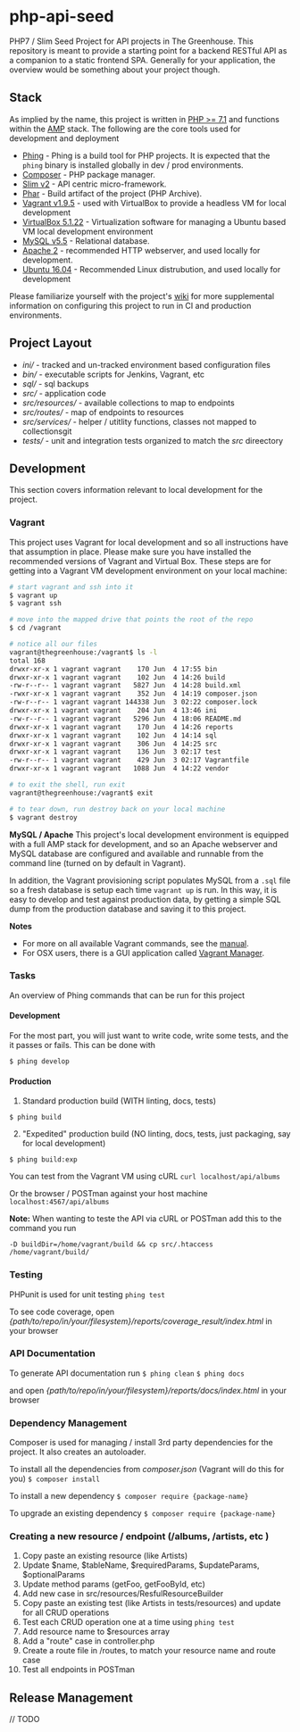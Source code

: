 # php-api-seed
PHP7 / Slim Seed Project for API projects in The Greenhouse.  This repository is meant to provide a starting point
for a backend RESTful API as a companion to a static frontend SPA.  Generally  for your application, the overview would
be something about your project though.

## Stack
As implied by the name, this project is written in [PHP >= 7.1][]  and functions within the [AMP][] stack.  The following 
are the core tools used for development and deployment

- [Phing](https://www.phing.info/) - Phing is a build tool for PHP projects.  It is expected that the `phing` binary is 
installed globally in dev / prod environments. 
- [Composer](https://getcomposer.org/) - PHP package manager.
- [Slim v2](https://www.slimframework.com/) - API centric micro-framework.
- [Phar](http://php.net/manual/en/book.phar.php) - Build artifact of the project (PHP Archive).
- [Vagrant v1.9.5](https://www.vagrantup.com/) - used with VirtualBox to provide a headless VM for local development
- [VirtualBox 5.1.22](https://www.virtualbox.org/wiki/VirtualBox) - Virtualization software for managing a Ubuntu based VM 
local development environment
- [MySQL v5.5](https://www.mysql.com/) - Relational database.
- [Apache 2](https://httpd.apache.org/) - recommended HTTP webserver, and used locally for development.
- [Ubuntu 16.04](https://www.ubuntu.com/) - Recommended Linux distrubution, and used locally for development

[PHP >= 7.1]: http://php.net
[AMP]: https://en.wikipedia.org/wiki/List_of_Apache%E2%80%93MySQL%E2%80%93PHP_packages
[wiki]: https://github.com/thegreenhouseio/php-api-seed/wiki


Please familiarize yourself with the project's [wiki][] for more supplemental information on configuring this project to 
run in CI and production environments.


## Project Layout

- _ini/_ - tracked and un-tracked environment based configuration files
- _bin/_ - executable scripts for Jenkins, Vagrant, etc
- _sql/_ - sql backups
- _src/_ - application code
- _src/resources/_ - available collections to map to endpoints
- _src/routes/_ - map of endpoints to resources
- _src/services/_ - helper / utitlity functions, classes not mapped to collectionsgit
- _tests/_ - unit and integration tests organized to match the _src_ direectory


## Development
This section covers information relevant to local development for the project.

### Vagrant
This project uses Vagrant for local development and so all instructions have that assumption in place.  Please make sure 
you have installed the recommended versions of Vagrant and Virtual Box.  These steps are for getting into a Vagrant VM
development environment on your local machine:

```bash
# start vagrant and ssh into it
$ vagrant up
$ vagrant ssh

# move into the mapped drive that points the root of the repo
$ cd /vagrant

# notice all our files
vagrant@thegreenhouse:/vagrant$ ls -l
total 168
drwxr-xr-x 1 vagrant vagrant    170 Jun  4 17:55 bin
drwxr-xr-x 1 vagrant vagrant    102 Jun  4 14:26 build
-rw-r--r-- 1 vagrant vagrant   5827 Jun  4 14:28 build.xml
-rwxr-xr-x 1 vagrant vagrant    352 Jun  4 14:19 composer.json
-rw-r--r-- 1 vagrant vagrant 144338 Jun  3 02:22 composer.lock
drwxr-xr-x 1 vagrant vagrant    204 Jun  4 13:46 ini
-rw-r--r-- 1 vagrant vagrant   5296 Jun  4 18:06 README.md
drwxr-xr-x 1 vagrant vagrant    170 Jun  4 14:26 reports
drwxr-xr-x 1 vagrant vagrant    102 Jun  4 14:14 sql
drwxr-xr-x 1 vagrant vagrant    306 Jun  4 14:25 src
drwxr-xr-x 1 vagrant vagrant    136 Jun  3 02:17 test
-rw-r--r-- 1 vagrant vagrant    429 Jun  3 02:17 Vagrantfile
drwxr-xr-x 1 vagrant vagrant   1088 Jun  4 14:22 vendor

# to exit the shell, run exit
vagrant@thegreenhouse:/vagrant$ exit

# to tear down, run destroy back on your local machine
$ vagrant destroy
```

**MySQL / Apache**
This project's local development environment is equipped with a full AMP stack for development, and so an Apache 
webserver and MySQL database are configured and available and runnable from the command line (turned on by default in
Vagrant).  

In addition, the Vagrant provisioning script populates MySQL from a `.sql` file so a fresh database is setup each time
`vagrant up` is run.  In this way, it is easy to develop and test against production data, by getting a simple SQL
dump from the production database and saving it to this project.

**Notes**
- For more on all available Vagrant commands, see the [manual](https://www.vagrantup.com/docs/cli/).
- For OSX users, there is a GUI application called [Vagrant Manager](http://vagrantmanager.com/).

### Tasks
An overview of Phing commands that can be run for this project

#### Development
For the most part, you will just want to write code, write some tests, and the it passes or fails.  This 
can be done with

```
$ phing develop
```

#### Production

1. Standard production build (WITH linting, docs, tests)

```
$ phing build
```

2. "Expedited" production build (NO linting, docs, tests, just packaging, say for local development)

```
$ phing build:exp
```

You can test from the Vagrant VM using cURL
`curl localhost/api/albums`

Or the browser / POSTman against your host machine
`localhost:4567/api/albums`


**Note:** When wanting to teste the API via cURL or POSTman add this to the command you run
```
-D buildDir=/home/vagrant/build && cp src/.htaccess /home/vagrant/build/
```

### Testing
PHPunit is used for unit testing
`phing test`

To see code coverage, open _{path/to/repo/in/your/filesystem}/reports/coverage_result/index.html_ in your browser

### API Documentation
To generate API documentation run
`$ phing clean`
`$ phing docs`

and open _{path/to/repo/in/your/filesystem}/reports/docs/index.html_ in your browser


### Dependency Management
Composer is used for managing / install 3rd party dependencies for the project.  It also creates an autoloader.

To install all the dependencies from _composer.json_ (Vagrant will do this for you)
`$ composer install`

To install a new dependency
`$ composer require {package-name}`

To upgrade an existing dependency
`$ composer require {package-name}`


### Creating a new resource / endpoint (/albums, /artists, etc )
1. Copy paste an existing resource (like Artists)
2. Update $name, $tableName, $requiredParams, $updateParams, $optionalParams  
3. Update method params (getFoo, getFooById, etc)
4. Add new case in src/resources/ResfulResourceBuilder
5. Copy paste an existing test (like Artists in tests/resources) and update for all CRUD operations
6. Test each CRUD operation one at a time using `phing test`
7. Add resource name to $resources array
8. Add a "route" case in controller.php
9. Create a route file in /routes, to match your resource name and route case
10. Test all endpoints in POSTman

## Release Management
// TODO